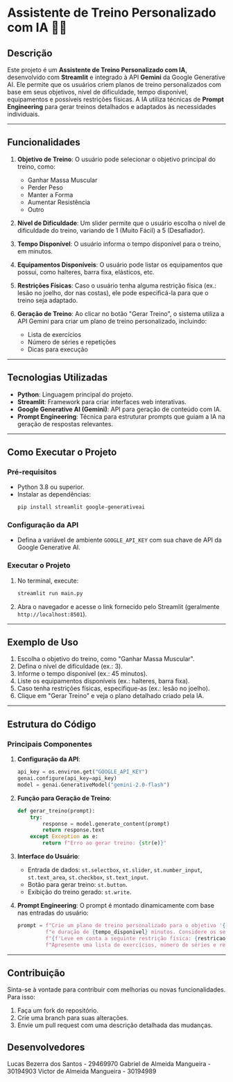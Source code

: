 # Assistente de Treino Personalizado com IA 🏋️‍♂️

## Descrição
Este projeto é um **Assistente de Treino Personalizado com IA**, desenvolvido com **Streamlit** e integrado à API **Gemini** da Google Generative AI. Ele permite que os usuários criem planos de treino personalizados com base em seus objetivos, nível de dificuldade, tempo disponível, equipamentos e possíveis restrições físicas. A IA utiliza técnicas de **Prompt Engineering** para gerar treinos detalhados e adaptados às necessidades individuais.

---

## Funcionalidades
1. **Objetivo de Treino**: O usuário pode selecionar o objetivo principal do treino, como:
   - Ganhar Massa Muscular
   - Perder Peso
   - Manter a Forma
   - Aumentar Resistência
   - Outro

2. **Nível de Dificuldade**: Um slider permite que o usuário escolha o nível de dificuldade do treino, variando de 1 (Muito Fácil) a 5 (Desafiador).

3. **Tempo Disponível**: O usuário informa o tempo disponível para o treino, em minutos.

4. **Equipamentos Disponíveis**: O usuário pode listar os equipamentos que possui, como halteres, barra fixa, elásticos, etc.

5. **Restrições Físicas**: Caso o usuário tenha alguma restrição física (ex.: lesão no joelho, dor nas costas), ele pode especificá-la para que o treino seja adaptado.

6. **Geração de Treino**: Ao clicar no botão "Gerar Treino", o sistema utiliza a API Gemini para criar um plano de treino personalizado, incluindo:
   - Lista de exercícios
   - Número de séries e repetições
   - Dicas para execução

---

## Tecnologias Utilizadas
- **Python**: Linguagem principal do projeto.
- **Streamlit**: Framework para criar interfaces web interativas.
- **Google Generative AI (Gemini)**: API para geração de conteúdo com IA.
- **Prompt Engineering**: Técnica para estruturar prompts que guiam a IA na geração de respostas relevantes.

---

## Como Executar o Projeto

### Pré-requisitos
- Python 3.8 ou superior.
- Instalar as dependências:
  ```bash
  pip install streamlit google-generativeai
  ```

### Configuração da API
- Defina a variável de ambiente `GOOGLE_API_KEY` com sua chave de API da Google Generative AI.

### Executar o Projeto
1. No terminal, execute:
   ```bash
   streamlit run main.py
   ```
2. Abra o navegador e acesse o link fornecido pelo Streamlit (geralmente `http://localhost:8501`).

---

## Exemplo de Uso
1. Escolha o objetivo do treino, como "Ganhar Massa Muscular".
2. Defina o nível de dificuldade (ex.: 3).
3. Informe o tempo disponível (ex.: 45 minutos).
4. Liste os equipamentos disponíveis (ex.: halteres, barra fixa).
5. Caso tenha restrições físicas, especifique-as (ex.: lesão no joelho).
6. Clique em "Gerar Treino" e veja o plano detalhado criado pela IA.

---

## Estrutura do Código

### Principais Componentes
1. **Configuração da API**:
   ```python
   api_key = os.environ.get("GOOGLE_API_KEY")
   genai.configure(api_key=api_key)
   model = genai.GenerativeModel("gemini-2.0-flash")
   ```

2. **Função para Geração de Treino**:
   ```python
   def gerar_treino(prompt):
       try:
           response = model.generate_content(prompt)
           return response.text
       except Exception as e:
           return f"Erro ao gerar treino: {str(e)}"
   ```

3. **Interface do Usuário**:
   - Entrada de dados: `st.selectbox`, `st.slider`, `st.number_input`, `st.text_area`, `st.checkbox`, `st.text_input`.
   - Botão para gerar treino: `st.button`.
   - Exibição do treino gerado: `st.write`.

4. **Prompt Engineering**:
   O prompt é montado dinamicamente com base nas entradas do usuário:
   ```python
   prompt = f"Crie um plano de treino personalizado para o objetivo '{objetivo}' com nível de dificuldade {nivel_dificuldade} " \
            f"e duração de {tempo_disponivel} minutos. Considere os seguintes equipamentos disponíveis: '{equipamentos}'. " \
            f"{f'Leve em conta a seguinte restrição física: {restricao_str}.' if restricao_fisica else ''} " \
            f"Apresente uma lista de exercícios, número de séries e repetições, e dicas para execução."
   ```

---

## Contribuição
Sinta-se à vontade para contribuir com melhorias ou novas funcionalidades. Para isso:
1. Faça um fork do repositório.
2. Crie uma branch para suas alterações.
3. Envie um pull request com uma descrição detalhada das mudanças.

## Desenvolvedores
Lucas Bezerra dos Santos - 29469970
Gabriel de Almeida Mangueira - 30194903
Victor de Almeida Mangueira - 30194989
